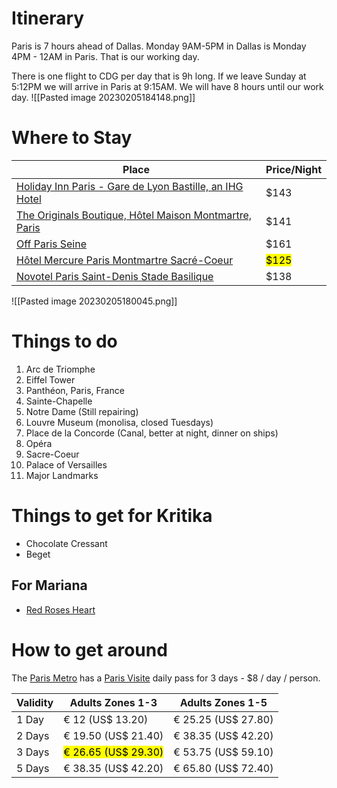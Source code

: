 # Itinerary
Paris is 7 hours ahead of Dallas. Monday 9AM-5PM in Dallas is Monday 4PM - 12AM in Paris. That is our working day.

There is one flight to CDG per day that is 9h long. If we leave Sunday at 5:12PM we will arrive in Paris at 9:15AM. We will have 8 hours until our work day.
![[Pasted image 20230205184148.png]]


# Where to Stay

| Place | Price/Night |
| ----- | ----------- |
| [Holiday Inn Paris - Gare de Lyon Bastille, an IHG Hotel](https://maps.app.goo.gl/bVQxdwSTYwB9nWyAA?g_st=ic) | $143 |
| [The Originals Boutique, Hôtel Maison Montmartre, Paris](https://maps.app.goo.gl/Rawsjix69BLmEzx66?g_st=ic) | $141 |
| [Off Paris Seine](https://maps.app.goo.gl/Y4wELhWr78m8sLHBA?g_st=ic) | $161 |
| [Hôtel Mercure Paris Montmartre Sacré-Coeur](https://maps.app.goo.gl/tgDJTdL3twTpXJvS6?g_st=ic) | <mark class="hltr-yellow">$125</mark> |
| [Novotel Paris Saint-Denis Stade Basilique](https://maps.app.goo.gl/83kHXihKtEVnJ4ba8?g_st=ic) | $138 |


![[Pasted image 20230205180045.png]]

# Things to do

1. Arc de Triomphe
2. Eiffel Tower
3. Panthéon, Paris, France
4. Sainte-Chapelle
5. Notre Dame (Still repairing)
6. Louvre Museum (monolisa, closed Tuesdays)
7. Place de la Concorde (Canal, better at night, dinner on ships)
8. Opéra
9. Sacre-Coeur
10. Palace of Versailles
11. Major Landmarks

# Things to get for Kritika

- Chocolate Cressant
- Beget

## For Mariana

- [Red Roses Heart](https://www.sees.com/valentines-day-gifts/for-your-sweetheart/red-roses-heart/200806.html?cgid=for-your-sweetheart)

# How to get around

The [Paris Metro](https://www.introducingparis.com/metro) has a [Paris Visite](https://www.introducingparis.com/paris-visite) daily pass for 3 days - $8 / day / person.

| Validity | Adults Zones 1-3    | Adults Zones 1-5    |
|----------|---------------------|---------------------|
| 1 Day    | € 12 (US$ 13.20)    | € 25.25 (US$ 27.80) |
| 2 Days   | € 19.50 (US$ 21.40) | € 38.35 (US$ 42.20) |
| 3 Days   | <mark class="hltr-yellow">€ 26.65 (US$ 29.30)</mark> | € 53.75 (US$ 59.10) |
| 5 Days   | € 38.35 (US$ 42.20) | € 65.80 (US$ 72.40) |